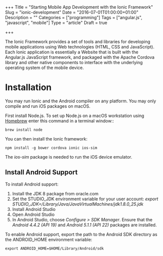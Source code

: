 +++
Title = "Starting Mobile App Development with the Ionic Framework"
Slug = "ionic-development"
Date = "2016-07-01T01:00:00+01:00"
Description = ""
Categories = ["programming"]
Tags = ["angular.js", "javascript", "mobile"]
Type = "article"
Draft = true

+++


The Ionic Framework provides a set of tools and libraries for developing mobile applications using Web technologies (HTML, CSS and JavaScript). Each Ionic application is essentially a Website that is built with the Angular.js JavaScript framework, and packaged with the Apache Cordova library and other native components to interface with the underlying operating system of the mobile device.

<!--more-->

# Installation #

You may run Ionic and the Android compiler on any platform. You may only compile and run iOS packages on macOS.

First install Node.js. To set up Node.js on a macOS workstation using [Homebrew](http://mxcl.github.com/homebrew/) enter this command in a terminal window::

    brew install node

You can then install the Ionic framework:

    npm install -g bower cordova ionic ios-sim

The *ios-sim* package is needed to run the iOS device emulator.

## Install Android Support ##

To install Android support:

1. Install the JDK 8 package from oracle.com
2. Set the STUDIO_JDK environment variable for your user account: *export STUDIO_JDK=/Library/Java/JavaVirtualMachines/jdk1.8.0_25.jdk*
3. Install Android Studio
4. Open Android Studio
5. In Android Studio, choose *Configure > SDK Manager*. Ensure that the *Android 4.4.2 (API 19)* and *Android 5.1.1 (API 22)* packages are installed.

To enable Android support, export the path to the Android SDK directory as the ANDROID_HOME environment variable:

    export ANDROID_HOME=$HOME/Library/Android/sdk
